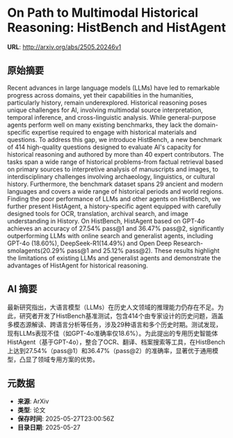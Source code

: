 # On Path to Multimodal Historical Reasoning: HistBench and HistAgent

**URL**: http://arxiv.org/abs/2505.20246v1

## 原始摘要

Recent advances in large language models (LLMs) have led to remarkable
progress across domains, yet their capabilities in the humanities, particularly
history, remain underexplored. Historical reasoning poses unique challenges for
AI, involving multimodal source interpretation, temporal inference, and
cross-linguistic analysis. While general-purpose agents perform well on many
existing benchmarks, they lack the domain-specific expertise required to engage
with historical materials and questions. To address this gap, we introduce
HistBench, a new benchmark of 414 high-quality questions designed to evaluate
AI's capacity for historical reasoning and authored by more than 40 expert
contributors. The tasks span a wide range of historical problems-from factual
retrieval based on primary sources to interpretive analysis of manuscripts and
images, to interdisciplinary challenges involving archaeology, linguistics, or
cultural history. Furthermore, the benchmark dataset spans 29 ancient and
modern languages and covers a wide range of historical periods and world
regions. Finding the poor performance of LLMs and other agents on HistBench, we
further present HistAgent, a history-specific agent equipped with carefully
designed tools for OCR, translation, archival search, and image understanding
in History. On HistBench, HistAgent based on GPT-4o achieves an accuracy of
27.54% pass@1 and 36.47% pass@2, significantly outperforming LLMs with online
search and generalist agents, including GPT-4o (18.60%), DeepSeek-R1(14.49%)
and Open Deep Research-smolagents(20.29% pass@1 and 25.12% pass@2). These
results highlight the limitations of existing LLMs and generalist agents and
demonstrate the advantages of HistAgent for historical reasoning.


## AI 摘要

最新研究指出，大语言模型（LLMs）在历史人文领域的推理能力仍存在不足。为此，研究者开发了HistBench基准测试，包含414个由专家设计的历史问题，涵盖多模态源解读、跨语言分析等任务，涉及29种语言和多个历史时期。测试发现，现有LLMs表现不佳（如GPT-4o准确率仅18.6%）。为此提出的专用历史智能体HistAgent（基于GPT-4o），整合了OCR、翻译、档案搜索等工具，在HistBench上达到27.54%（pass@1）和36.47%（pass@2）的准确率，显著优于通用模型，凸显了领域专用方案的优势。

## 元数据

- **来源**: ArXiv
- **类型**: 论文
- **保存时间**: 2025-05-27T23:00:56Z
- **目录日期**: 2025-05-27
